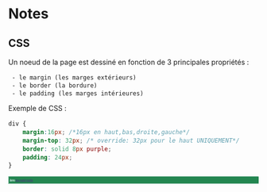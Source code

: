 # Notes

## CSS

Un noeud de la page est dessiné en fonction de 3 principales propriétés :

     - le margin (les marges extérieurs)
     - le border (la bordure)
     - le padding (les marges intérieures)

Exemple de CSS :
```css
div {
    margin:16px; /*16px en haut,bas,droite,gauche*/
    margin-top: 32px; /* override: 32px pour le haut UNIQUEMENT*/
    border: solid 8px purple;
    padding: 24px;
}
```
<img src="1.png">